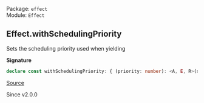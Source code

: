 Package: `effect`<br />
Module: `Effect`<br />

## Effect.withSchedulingPriority

Sets the scheduling priority used when yielding

**Signature**

```ts
declare const withSchedulingPriority: { (priority: number): <A, E, R>(self: Effect<A, E, R>) => Effect<A, E, R>; <A, E, R>(self: Effect<A, E, R>, priority: number): Effect<A, E, R>; }
```

[Source](https://github.com/Effect-TS/effect/tree/main/packages/effect/src/Effect.ts#L6709)

Since v2.0.0